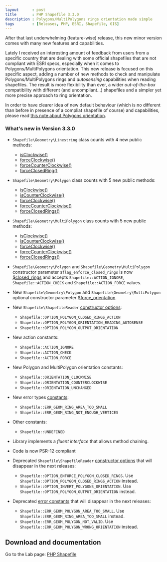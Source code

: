 ```yaml
---
layout      : post
title       : PHP Shapefile 3.3.0
description : Polygons/MultiPolygons rings orientation made simple
tags        : [Releases, PHP, ESRI, Shapefile, GIS]
---
```



After that last underwhelming (feature-wise) release, this new minor version comes with many new features and capabilities.

Lately I received an interesting amount of feedback from users from a specific country that are dealing with some official shapefiles that are not compliant with ESRI specs, especially when it comes to Polygons/MultiPolygons orientation.
This new release is focused on this specific aspect, adding a number of new methods to check and manipulate Polygons/MultiPolygons rings and *autosensing* capabilities when reading shapefiles.
The result is more flexibility than ever, a wider *out-of-the-box* compatibility with different (and uncompliant...) shapefiles and a simpler yet more precise approach to ring orientation.

In order to have clearer idea of new default behaviour (which is no different than before in presence of a compliat shapefile of course) and capabilities, please read [this note about Polygons orientation](#a-note-about-polygons-orientation).


### What's new in Version 3.3.0
- `Shapefile\Geometry\Linestring` class counts with 4 new public methods:
    - [isClockwise()](/labs/php-shapefile/#linestringisclockwise)
    - [forceClockwise()](/labs/php-shapefile/#linestringforceclockwise)
    - [forceCounterClockwise()](/labs/php-shapefile/#linestringforcecounterclockwise)
    - [forceClosedRing()](/labs/php-shapefile/#linestringforceclosedring)
    
- `Shapefile\Geometry\Polygon` class counts with 5 new public methods:
    - [isClockwise()](/labs/php-shapefile/#polygonisclockwise)
    - [isCounterClockwise()](/labs/php-shapefile/#polygoniscounterclockwise)
    - [forceClockwise()](/labs/php-shapefile/#polygonforceclockwise)
    - [forceCounterClockwise()](/labs/php-shapefile/#polygonforcecounterclockwise) 
    - [forceClosedRings()](/labs/php-shapefile/#polygonforceclosedrings)

- `Shapefile\Geometry\MultiPolygon` class counts with 5 new public methods:
    - [isClockwise()](/labs/php-shapefile/#multipolygonisclockwise)
    - [isCounterClockwise()](/labs/php-shapefile/#multipolygoniscounterclockwise)
    - [forceClockwise()](/labs/php-shapefile/#multipolygonforceclockwise)
    - [forceCounterClockwise()](/labs/php-shapefile/#multipolygonforcecounterclockwise)
    - [forceClosedRings()](/labs/php-shapefile/#multipolygonforceclosedrings)

- `Shapefile\Geometry\Polygon` and `Shapefile\Geometry\MultiPolygon` constructor parameter `$flag_enforce_closed_rings` is now [$closed_rings](/labs/php-shapefile/#polygon__construct) and accepts `Shapefile::ACTION_IGNORE`, `Shapefile::ACTION_CHECK` and `Shapefile::ACTION_FORCE` values.

- New `Shapefile\Geometry\Polygon` and `Shapefile\Geometry\MultiPolygon`  optional constructor parameter [$force_orientation](/labs/php-shapefile/#polygon__construct).

- New `Shapefile\ShapefileReader` [constructor options](/labs/php-shapefile/#shapefilereader__construct):
    - `Shapefile::OPTION_POLYGON_CLOSED_RINGS_ACTION`
    - `Shapefile::OPTION_POLYGON_ORIENTATION_READING_AUTOSENSE`
    - `Shapefile::OPTION_POLYGON_OUTPUT_ORIENTATION`

- New action constants:
    - `Shapefile::ACTION_IGNORE`
    - `Shapefile::ACTION_CHECK`
    - `Shapefile::ACTION_FORCE`

 - New Polygon and MultiPolygon orientation constants:
    - `Shapefile::ORIENTATION_CLOCKWISE`
    - `Shapefile::ORIENTATION_COUNTERCLOCKWISE`
    - `Shapefile::ORIENTATION_UNCHANGED`

- New error types [constants](/labs/php-shapefile/#shapefileexceptiongeterrortype):
    - `Shapefile::ERR_GEOM_RING_AREA_TOO_SMALL`
    - `Shapefile::ERR_GEOM_RING_NOT_ENOUGH_VERTICES`

- Other constants:
    - `Shapefile::UNDEFINED`

- Library implements a *fluent interface* that allows method chaining.

- Code is now PSR-12 compliant

- Deprecated `Shapefile\ShapefileReader` [constructor options](/labs/php-shapefile/#shapefilereader__construct) that will disappear in the next releases:
    - `Shapefile::OPTION_ENFORCE_POLYGON_CLOSED_RINGS`. Use `Shapefile::OPTION_POLYGON_CLOSED_RINGS_ACTION` instead.
    - `Shapefile::OPTION_INVERT_POLYGONS_ORIENTATION`. Use `Shapefile::OPTION_POLYGON_OUTPUT_ORIENTATION` instead.
    
- Deprecated [error constants](/labs/php-shapefile/#shapefileexceptiongeterrortype) that will disappear in the next releases:
    - `Shapefile::ERR_GEOM_POLYGON_AREA_TOO_SMALL`. Use `Shapefile::ERR_GEOM_RING_AREA_TOO_SMALL` instead.
    - `Shapefile::ERR_GEOM_POLYGON_NOT_VALID`. Use `Shapefile::ERR_GEOM_POLYGON_WRONG_ORIENTATION` instead.


  
## Download and documentation

Go to the Lab page: [PHP Shapefile](/labs/php-shapefile/)
